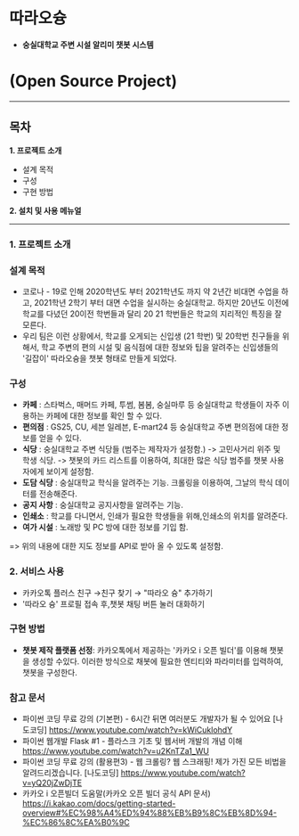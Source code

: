 # **따라오슝**

- **숭실대학교 주변 시설 알리미 챗봇 시스템**

# **(Open Source Project)**

---

## **목차**

**1. 프로젝트 소개**

- 설계 목적
- 구성
- 구현 방법

**2. 설치 및 사용 메뉴얼**


---

### **1. 프로젝트 소개**

### 설계 목적

- 코로나 - 19로 인해 2020학년도 부터 2021학년도 까지 약 2년간 비대면 수업을 하고, 2021학년 2학기 부터 대면 수업을 실시하는 숭실대학교. 하지만 20년도 이전에 학교를 다녔던 20이전 학번들과 달리 20 21 학번들은 학교의 지리적인 특징을 잘 모른다.
- 우리 팀은 이런 상황에서, 학교를 오게되는 신입생 (21 학번) 및 20학번 친구들을 위해서, 학교 주변의 편의 시설 및 음식점에 대한 정보와 팁을 알려주는 신입생들의 '길잡이' 따라오슝을 챗봇 형태로 만들게 되었다.

### **구성**

- **카페** : 스타벅스, 매머드 카페, 투썸, 봄봄, 숭실마루 등 숭실대학교 학생들이 자주 이용하는 카페에 대한 정보를 확인 할 수 있다.
- **편의점** : GS25, CU, 세븐 일레븐, E-mart24 등 숭실대학교 주변 편의점에 대한 정보를 얻을 수 있다.
- **식당** : 숭실대학교 주변 식당들  (범주는 제작자가 설정함.) -> 고민사거리 위주 및 학생 식당.
-> 챗봇의 카드 리스트를 이용하여, 최대한 많은 식당 범주를 챗봇 사용자에게 보이게 설정함.
- **도담 식당** : 숭실대학교 학식을 알려주는 기능. 크롤링을 이용하여, 그날의 학식 데이터를 전송해준다.
- **공지 사항** : 숭실대학교 공지사항을 알려주는 기능.
- **인쇄소** : 학교를 다니면서, 인쇄가 필요한 학생들을 위해,인쇄소의 위치를 알려준다. 
- **여가 시설** : 노래방 및 PC 방에 대한 정보를 기입 함.

=> 위의 내용에 대한 지도 정보를 API로 받아 올 수 있도록 설정함.


### **2. 서비스 사용**
- 카카오톡 플러스 친구 →친구 찾기 → "따라오 슝" 추가하기
- '따라오 슝' 프로필 접속 후,챗봇 채팅 버튼 눌러 대화하기


### **구현 방법**

- **챗봇 제작 플랫폼 선정**:  카카오톡에서 제공하는 '카카오 i 오픈 빌더'를 이용해 챗봇을 생성할 수있다. 이러한 방식으로 채봇에 필요한 엔티티와 파라미터를 입력하여, 챗봇을 구성한다.




### **참고 문서**

- 파이썬 코딩 무료 강의 (기본편) - 6시간 뒤면 여러분도 개발자가 될 수 있어요 [나도코딩]
 https://www.youtube.com/watch?v=kWiCuklohdY
- 파이썬 웹개발 Flask #1 - 플라스크 기초 및 웹서버 개발의 개념 이해
  https://www.youtube.com/watch?v=u2KnTZa1_WU
- 파이썬 코딩 무료 강의 (활용편3) - 웹 크롤링? 웹 스크래핑! 제가 가진 모든 비법을 알려드리겠습니다. [나도코딩]
  https://www.youtube.com/watch?v=yQ20jZwDjTE
- 카카오 i 오픈빌더 도움말(카카오 오픈 빌더 공식 API 문서)
  https://i.kakao.com/docs/getting-started-overview#%EC%98%A4%ED%94%88%EB%B9%8C%EB%8D%94-%EC%86%8C%EA%B0%9C
 
